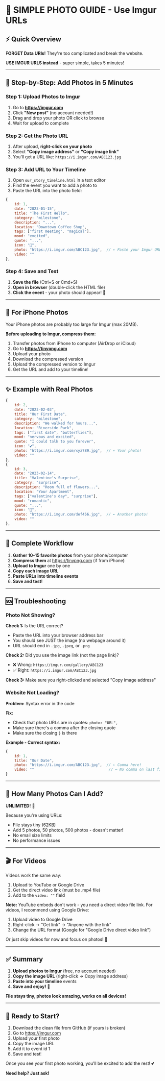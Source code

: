 # 📸 SIMPLE PHOTO GUIDE - Use Imgur URLs

## ⚡ Quick Overview

**FORGET Data URIs!** They're too complicated and break the website.

**USE IMGUR URLS instead** - super simple, takes 5 minutes!

---

## 🚀 Step-by-Step: Add Photos in 5 Minutes

### Step 1: Upload Photos to Imgur

1. Go to **https://imgur.com**
2. Click **"New post"** (no account needed!)
3. Drag and drop your photo OR click to browse
4. Wait for upload to complete

### Step 2: Get the Photo URL

1. After upload, **right-click on your photo**
2. Select **"Copy image address"** or **"Copy image link"**
3. You'll get a URL like: `https://i.imgur.com/ABC123.jpg`

### Step 3: Add URL to Your Timeline

1. Open `our_story_timeline.html` in a text editor
2. Find the event you want to add a photo to
3. Paste the URL into the photo field:

```javascript
{
    id: 1,
    date: "2023-01-15",
    title: "The First Hello",
    category: "milestone",
    description: "...",
    location: "Downtown Coffee Shop",
    tags: ["first meeting", "magical"],
    mood: "excited",
    quote: "...",
    icon: "🌟",
    photo: "https://i.imgur.com/ABC123.jpg",  // ← Paste your Imgur URL here!
    video: ""
},
```

### Step 4: Save and Test

1. **Save the file** (Ctrl+S or Cmd+S)
2. **Open in browser** (double-click the HTML file)
3. **Click the event** - your photo should appear! 🎉

---

## 📱 For iPhone Photos

Your iPhone photos are probably too large for Imgur (max 20MB).

**Before uploading to Imgur, compress them:**

1. Transfer photos from iPhone to computer (AirDrop or iCloud)
2. Go to **https://tinypng.com**
3. Upload your photo
4. Download the compressed version
5. Upload the compressed version to Imgur
6. Get the URL and add to your timeline!

---

## ✨ Example with Real Photos

```javascript
{
    id: 2,
    date: "2023-02-03",
    title: "Our First Date",
    category: "milestone",
    description: "We walked for hours...",
    location: "Riverside Park",
    tags: ["first date", "butterflies"],
    mood: "nervous and excited",
    quote: "I could talk to you forever",
    icon: "💕",
    photo: "https://i.imgur.com/xyz789.jpg",  // ← Your photo!
    video: ""
},
{
    id: 3,
    date: "2023-02-14",
    title: "Valentine's Surprise",
    category: "surprise",
    description: "Room full of flowers...",
    location: "Your Apartment",
    tags: ["valentine's day", "surprise"],
    mood: "romantic",
    quote: "...",
    icon: "🌹",
    photo: "https://i.imgur.com/def456.jpg",  // ← Another photo!
    video: ""
},
```

---

## 🎯 Complete Workflow

1. **Gather 10-15 favorite photos** from your phone/computer
2. **Compress them** at https://tinypng.com (if from iPhone)
3. **Upload to Imgur** one by one
4. **Copy each image URL**
5. **Paste URLs into timeline events**
6. **Save and test!**

---

## 🆘 Troubleshooting

### Photo Not Showing?

**Check 1:** Is the URL correct?
- Paste the URL into your browser address bar
- You should see JUST the image (no webpage around it)
- URL should end in `.jpg`, `.jpeg`, or `.png`

**Check 2:** Did you use the image link (not the page link)?
- ❌ Wrong: `https://imgur.com/gallery/ABC123`
- ✅ Right: `https://i.imgur.com/ABC123.jpg`

**Check 3:** Make sure you right-clicked and selected "Copy image address"

### Website Not Loading?

**Problem:** Syntax error in the code

**Fix:**
- Check that photo URLs are in quotes: `photo: "URL",`
- Make sure there's a comma after the closing quote
- Make sure the closing `}` is there

**Example - Correct syntax:**
```javascript
{
    id: 1,
    title: "Our Date",
    photo: "https://i.imgur.com/ABC123.jpg",  // ← Comma here!
    video: ""                                  // ← No comma on last field
}
```

---

## 💾 How Many Photos Can I Add?

**UNLIMITED!** 🎉

Because you're using URLs:
- File stays tiny (62KB)
- Add 5 photos, 50 photos, 500 photos - doesn't matter!
- No email size limits
- No performance issues

---

## 🎬 For Videos

Videos work the same way:

1. Upload to YouTube or Google Drive
2. Get the direct video link (must be .mp4 file)
3. Add to the `video: ""` field

**Note:** YouTube embeds don't work - you need a direct video file link. For videos, I recommend using Google Drive:

1. Upload video to Google Drive
2. Right-click → "Get link" → "Anyone with the link"
3. Change the URL format (Google for "Google Drive direct video link")

Or just skip videos for now and focus on photos! 📸

---

## ✅ Summary

1. **Upload photos to Imgur** (free, no account needed)
2. **Copy the image URL** (right-click → Copy image address)
3. **Paste into your timeline** events
4. **Save and enjoy!** 🎉

**File stays tiny, photos look amazing, works on all devices!**

---

## 🚀 Ready to Start?

1. Download the clean file from GitHub (if yours is broken)
2. Go to https://imgur.com
3. Upload your first photo
4. Copy the image URL
5. Add it to event id 1
6. Save and test!

Once you see your first photo working, you'll be excited to add the rest! 💕

**Need help? Just ask!**
